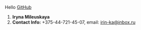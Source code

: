 Hello
[GitHub](https://irin-ka.github.io/rsschool-cv/cv) 

1. __Iryna Mileuskaya__
2. __Contact Info:__ +375-44-721-45-07, email: irin-ka@inbox.ru
